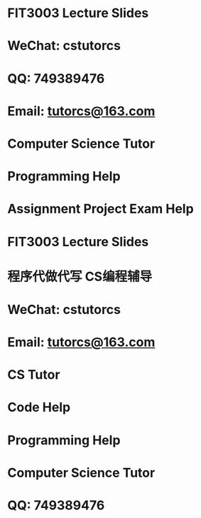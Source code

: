 # FIT3003 Lecture Slides

# WeChat: cstutorcs

# QQ: 749389476

# Email: tutorcs@163.com

# Computer Science Tutor

# Programming Help

# Assignment Project Exam Help
# FIT3003 Lecture Slides

# 程序代做代写 CS编程辅导

# WeChat: cstutorcs

# Email: tutorcs@163.com

# CS Tutor

# Code Help

# Programming Help

# Computer Science Tutor

# QQ: 749389476
